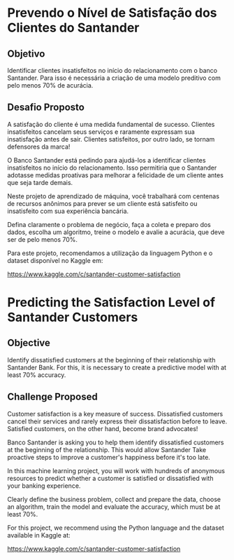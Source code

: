 # Prevendo o Nível de Satisfação dos Clientes do Santander

## Objetivo

Identificar clientes insatisfeitos no início do relacionamento com o banco Santander. Para isso é necessária a criação de uma modelo preditivo com pelo menos 70% de acurácia.

## Desafio Proposto

A satisfação do cliente é uma medida fundamental de sucesso. Clientes insatisfeitos cancelam seus serviços e raramente expressam sua insatisfação antes
de sair. Clientes satisfeitos, por outro lado, se tornam defensores da marca!

O Banco Santander está pedindo para ajudá-los a identificar clientes insatisfeitos no início do relacionamento. Isso permitiria que o Santander
adotasse medidas proativas para melhorar a felicidade de um cliente antes que seja tarde demais.

Neste projeto de aprendizado de máquina, você trabalhará com centenas de recursos anônimos para prever se um cliente está satisfeito ou insatisfeito com
sua experiência bancária.

Defina claramente o problema de negócio, faça a coleta e preparo dos dados, escolha um algoritmo, treine o modelo e avalie a acurácia, que deve ser de pelo menos 70%.

Para este projeto, recomendamos a utilização da linguagem Python e o dataset disponível no Kaggle em:

https://www.kaggle.com/c/santander-customer-satisfaction




# Predicting the Satisfaction Level of Santander Customers

## Objective

Identify dissatisfied customers at the beginning of their relationship with Santander Bank. For this, it is necessary to create a predictive model with at least 70% accuracy.

## Challenge Proposed

Customer satisfaction is a key measure of success. Dissatisfied customers cancel their services and rarely express their dissatisfaction before
to leave. Satisfied customers, on the other hand, become brand advocates!

Banco Santander is asking you to help them identify dissatisfied customers at the beginning of the relationship. This would allow Santander
Take proactive steps to improve a customer's happiness before it's too late.

In this machine learning project, you will work with hundreds of anonymous resources to predict whether a customer is satisfied or dissatisfied with
your banking experience.

Clearly define the business problem, collect and prepare the data, choose an algorithm, train the model and evaluate the accuracy, which must be at least 70%.

For this project, we recommend using the Python language and the dataset available in Kaggle at:

https://www.kaggle.com/c/santander-customer-satisfaction
